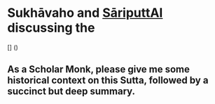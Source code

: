 # Sukhāvaho and [SāriputtAI](https://chatgpt.com/g/g-p25UYT2UR-sariputtai) discussing the 
[]
()

## As a Scholar Monk, please give me some historical context on this Sutta, followed by a succinct but deep summary.

